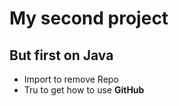 # My second project
## But first on Java

- Import to remove Repo
- Tru to get how to use __GitHub__